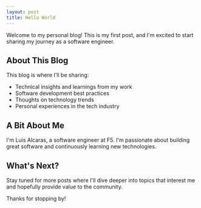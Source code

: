 ```yaml
---
layout: post
title: Hello World
---
```


Welcome to my personal blog! This is my first post, and I'm excited to start sharing my journey as a software engineer.

## About This Blog

This blog is where I'll be sharing:

* Technical insights and learnings from my work
* Software development best practices
* Thoughts on technology trends
* Personal experiences in the tech industry

## A Bit About Me

I'm Luis Alcaras, a software engineer at F5. I'm passionate about building great software and continuously learning new technologies.

## What's Next?

Stay tuned for more posts where I'll dive deeper into topics that interest me and hopefully provide value to the community.

Thanks for stopping by!
